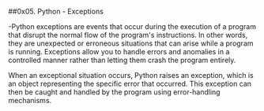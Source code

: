 ##0x05. Python - Exceptions

-Python exceptions are events that occur during the execution of a program that disrupt the normal flow of the program's instructions. In other words, they are unexpected or erroneous situations that can arise while a program is running. Exceptions allow you to handle errors and anomalies in a controlled manner rather than letting them crash the program entirely.

When an exceptional situation occurs, Python raises an exception, which is an object representing the specific error that occurred. This exception can then be caught and handled by the program using error-handling mechanisms.
